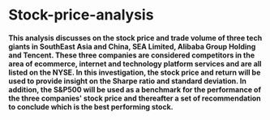 # Stock-price-analysis
#### This analysis discusses on the stock price and trade volume of three tech giants in SouthEast Asia and China, SEA Limited, Alibaba Group Holding and Tencent. These three companies are considered competitors in the area of ecommerce, internet and technology platform services and are all listed on the NYSE. In this investigation, the stock price and return will be used to provide insight on the Sharpe ratio and standard deviation. In addition, the S&P500 will be used as a benchmark for the performance of the three companies' stock price and thereafter a set of recommendation to conclude which is the best performing stock.   
